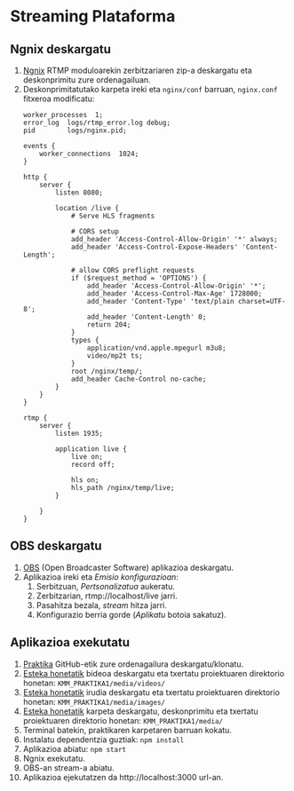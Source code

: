 # Streaming Plataforma

## Ngnix deskargatu

1. [Ngnix](https://github.com/illuspas/nginx-rtmp-win32) RTMP moduloarekin zerbitzariaren zip-a deskargatu eta deskonprimitu zure ordenagailuan.
2. Deskonprimitatutako karpeta ireki eta `nginx/conf` barruan, `nginx.conf` fitxeroa modificatu:
      ```
      worker_processes  1;
      error_log  logs/rtmp_error.log debug;
      pid        logs/nginx.pid;

      events {
          worker_connections  1024;
      }

      http {
          server {
              listen 8080;

              location /live {
                  # Serve HLS fragments

                  # CORS setup
                  add_header 'Access-Control-Allow-Origin' '*' always;
                  add_header 'Access-Control-Expose-Headers' 'Content-Length';

                  # allow CORS preflight requests
                  if ($request_method = 'OPTIONS') {
                      add_header 'Access-Control-Allow-Origin' '*';
                      add_header 'Access-Control-Max-Age' 1728000;
                      add_header 'Content-Type' 'text/plain charset=UTF-8';
                      add_header 'Content-Length' 0;
                      return 204;
                  }
                  types {
                      application/vnd.apple.mpegurl m3u8;
                      video/mp2t ts;
                  }
                  root /nginx/temp/;
                  add_header Cache-Control no-cache;
              }     
          }
      }

      rtmp {
          server {
              listen 1935;

              application live {
                  live on;
                  record off;
                  
                  hls on;
                  hls_path /nginx/temp/live;
              }

          }
      }
      ```

## OBS deskargatu

1. [OBS](https://obsproject.com/es/download) (Open Broadcaster Software) aplikazioa deskargatu.
2. Aplikazioa ireki eta _Emisio konfigurazioan_:
   1. Serbitzuan, _Pertsonalizatua_ aukeratu.
   2. Zerbitzarian, rtmp://localhost/live jarri.
   3. Pasahitza bezala, _stream_ hitza jarri.
   4. Konfigurazio berria gorde (_Aplikatu_ botoia sakatuz).

## Aplikazioa exekutatu

  1. [Praktika](https://github.com/paabloomaartinez/KMM-Praktika1) GitHub-etik zure ordenagailura deskargatu/klonatu.
  2. [Esteka honetatik](https://drive.google.com/file/d/1hS1zaVo7MBBlKfYqd7raKJRTi2T92Hi1/view?usp=sharing) bideoa deskargatu eta txertatu proiektuaren direktorio honetan: `KMM_PRAKTIKA1/media/videos/` 
  3. [Esteka honetatik](https://drive.google.com/file/d/1XQNf_bIi2oMC0bq4-5aTMOYQ1KX8q-mu/view?usp=sharing) irudia deskargatu eta txertatu proiektuaren direktorio honetan: `KMM_PRAKTIKA1/media/images/`
  4. [Esteka honetatik](https://drive.google.com/drive/folders/19OX8W-KO-GUZKEO1iOkTSGtZkW0odAO3?usp=sharing) karpeta deskargatu, deskonprimitu eta txertatu proiektuaren direktorio honetan: `KMM_PRAKTIKA1/media/`
  5. Terminal batekin, praktikaren karpetaren barruan kokatu.
  6. Instalatu dependentzia guztiak: `npm install`
  7. Aplikazioa abiatu: `npm start`
  8. Ngnix exekutatu.
  9. OBS-an stream-a abiatu.
  10. Aplikazioa ejekutatzen da http://localhost:3000 url-an.